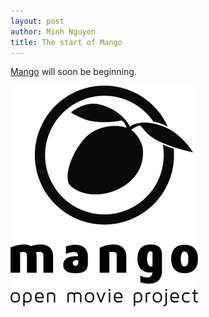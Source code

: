 ```yaml
---
layout: post
author: Minh Nguyen
title: The start of Mango 
---
```

[Mango](http://mango.blender.org) will soon be beginning.

![The Mango Logo](/log/img/2012/02/15/mango-logo.png)


